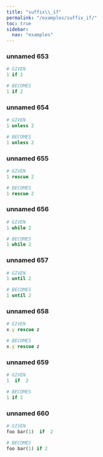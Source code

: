 ```yaml
---
title: "suffix\\_if"
permalink: "/examples/suffix_if/"
toc: true
sidebar:
  nav: "examples"
---
```


### unnamed 653
```ruby
# GIVEN
1 if 2
```
```ruby
# BECOMES
1 if 2
```
### unnamed 654
```ruby
# GIVEN
1 unless 2
```
```ruby
# BECOMES
1 unless 2
```
### unnamed 655
```ruby
# GIVEN
1 rescue 2
```
```ruby
# BECOMES
1 rescue 2
```
### unnamed 656
```ruby
# GIVEN
1 while 2
```
```ruby
# BECOMES
1 while 2
```
### unnamed 657
```ruby
# GIVEN
1 until 2
```
```ruby
# BECOMES
1 until 2
```
### unnamed 658
```ruby
# GIVEN
x.y rescue z
```
```ruby
# BECOMES
x.y rescue z
```
### unnamed 659
```ruby
# GIVEN
1  if  2
```
```ruby
# BECOMES
1 if 2
```
### unnamed 660
```ruby
# GIVEN
foo bar(1)  if  2
```
```ruby
# BECOMES
foo bar(1) if 2
```
